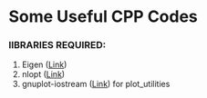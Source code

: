 # Some Useful CPP Codes

### lIBRARIES REQUIRED:
1. Eigen ([Link](http://eigen.tuxfamily.org/index.php?title=Main_Page))
2. nlopt ([Link](https://nlopt.readthedocs.io/en/latest/))
3. gnuplot-iostream ([Link](https://github.com/dstahlke/gnuplot-iostream)) for plot_utilities